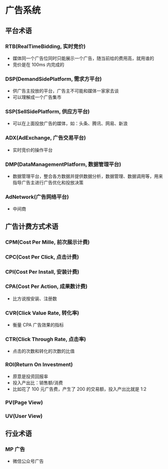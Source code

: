 # 广告系统

## 平台术语

### RTB(RealTimeBidding, 实时竞价)

- 媒体同一个广告位同时只能展示一个广告，随当前给的费用高，就用谁的
- 竞价是在 100ms 内完成的

### DSP(DemandSidePlatform, 需求方平台)

- 供广告主投放的平台，广告主不可能和媒体一家家去谈
- 可以理解成一个广告集市

### SSP(SellSidePlatform, 供应方平台)

- 可以在上面投放广告的媒体，如：头条、腾讯、网易、新浪

### ADX(AdExchange, 广告交易平台)

- 实时竞价的操作平台

### DMP(DataManagementPlatform, 数据管理平台)

- 数据管理平台，整合各方数据并提供数据分析，数据管理、数据调用等，用来指导广告主进行广告优化和投放决策

### AdNetwork(广告网络平台)

- 中间商

## 广告计费方式术语

### CPM(Cost Per Mille, 前次展示计费)

### CPC(Cost Per Click, 点击计费)

### CPI(Cost Per Install, 安装计费)

### CPA(Cost Per Action, 成果数计费)

- 比方说按安装、注册数

### CVR(Click Value Rate, 转化率)

- 衡量 CPA 广告效果的指标

### CTR(Click Through Rate, 点击率)

- 点击的次数和转化的次数的比值

### ROI(Return On Investment)

- 原意是投资回报率
- 投入产出比：销售额/消费
- 比如花了 100 元广告费，产生了 200 的交易额，投入产出比就是 1:2

### PV(Page View)

### UV(User View)

## 行业术语

### MP 广告

- 微信公众号广告

